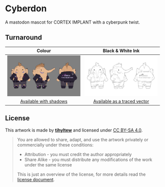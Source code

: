 # Cyberdon
A mastodon mascot for CORTEX IMPLANT with a cyberpunk twist.

## Turnaround
Colour                                                         |  Black & White Ink
:-------------------------------------------------------------:|:-------------------------------------------------------------:
![Coloured Cyberdon turnaround](cyberdon_colour_noshadows.png) | ![Inked black and white Cyberdon turnaround](cyberdon_ink.png)
[Available with shadows](cyberdon_colour.png)                  | [Available as a traced vector](cyberdon_ink_traced.svg)

## License
This artwork is made by [**tihyltew**](https://corteximplant.com/@tihyltew) and licensed under [CC BY-SA 4.0](LICENSE).

> You are allowed to share, adapt, and use the artwork privately or commercially under these conditions:
> - Attribution - you must credit the author appropriately
> - Share Alike - you must distribute any modifications of the work under the same license
> 
> This is just an overview of the license, for more details read the [license document](LICENSE).
